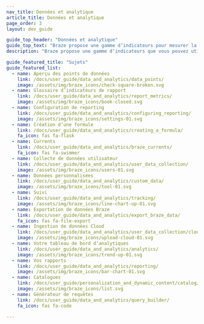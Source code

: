 ```yaml
---
nav_title: Données et analytique
article_title: Données et analytique
page_order: 3
layout: dev_guide

guide_top_header: "Données et analytique"
guide_top_text: "Braze propose une gamme d’indicateurs pour mesurer la performance de vos campagnes. Nous proposons également plusieurs fonctionnalités de reporting et de suivi pour vous garantir que vous obtenez les données chiffrées dont vous avez besoin.<br><br>Vous pouvez également exploiter les données Braze pour intensifier les efforts BI et d’analyse sur d’autres excellentes plateformes de reporting, à l’aide de <a href='/docs/user_guide/data_and_analytics/braze_currents/'>Currents</a>, outil d’exportation de diffusion de données de Braze, permettant à votre équipe d’agir sur une grande quantité de données client granulaires."
description: "Braze propose une gamme d’indicateurs que vous pouvez utiliser lorsque vous évaluez la réussite de vos campagnes. Nous proposons également plusieurs fonctionnalités de rapport et de suivi pour vous garantir que vous obtenez les données chiffrées dont vous avez besoin. » "

guide_featured_title: "Sujets"
guide_featured_list:
  - name: Aperçu des points de données
    link: /docs/user_guide/data_and_analytics/data_points/
    image: /assets/img/braze_icons/check-square-broken.svg
  - name: Glossaire d’indicateurs de rapport
    link: /docs/user_guide/data_and_analytics/report_metrics/
    image: /assets/img/braze_icons/book-closed.svg
  - name: Configuration de reporting
    link: /docs/user_guide/data_and_analytics/configuring_reporting/
    image: /assets/img/braze_icons/settings-01.svg
  - name: Création d’une formule
    link: /docs/user_guide/data_and_analytics/creating_a_formula/
    fa_icon: fas fa-flask
  - name: Currents
    link: /docs/user_guide/data_and_analytics/braze_currents/
    fa_icon: fas fa-swimmer
  - name: Collecte de données utilisateur
    link: /docs/user_guide/data_and_analytics/user_data_collection/
    image: /assets/img/braze_icons/users-01.svg
  - name: Données personnalisées
    link: /docs/user_guide/data_and_analytics/custom_data/
    image: /assets/img/braze_icons/tool-01.svg
  - name: Suivi
    link: /docs/user_guide/data_and_analytics/tracking/
    image: /assets/img/braze_icons/line-chart-up-01.svg
  - name: Exportation de données Braze
    link: /docs/user_guide/data_and_analytics/export_braze_data/
    fa_icon: fas fa-file-export
  - name: Ingestion de données Cloud
    link: /docs/user_guide/data_and_analytics/user_data_collection/cloud_ingestion/
    image: /assets/img/braze_icons/upload-cloud-01.svg
  - name: Votre tableau de bord d’analytiques
    link: /docs/user_guide/data_and_analytics/analytics/
    image: /assets/img/braze_icons/trend-up-01.svg
  - name: Vos rapports
    link: /docs/user_guide/data_and_analytics/reporting/
    image: /assets/img/braze_icons/bar-chart-01.svg
  - name: Catalogues
    link: /docs/user_guide/personalization_and_dynamic_content/catalog/
    image: /assets/img/braze_icons/list.svg
  - name: Générateur de requêtes
    link: /docs/user_guide/data_and_analytics/query_builder/
    fa_icon: fas fa-code

---
```

<br><br>
